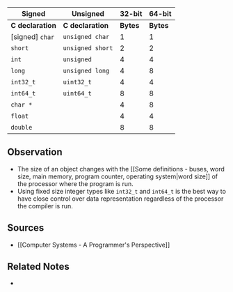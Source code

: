| Signed            | Unsigned          | 32-bit    | 64-bit |
| ----------------- | ----------------- | --------- | ------ |
| **C declaration** | **C declaration** | **Bytes** | **Bytes**  |
| [signed] `char`   | `unsigned char`   | 1         | 1      |
| `short`           | `unsigned short`  | 2         | 2      |
| `int`             | `unsigned`        | 4         | 4      |
| `long`            | `unsigned long`   | 4         | 8      |
| `int32_t`         | `uint32_t`        | 4         | 4      |
| `int64_t`         | `uint64_t`        | 8         | 8      |
| `char *`          |                   | 4         | 8      |
| `float`           |                   | 4         | 4      |
| `double`          |                   | 8         | 8      |

## Observation
- The size of an object changes with the [[Some definitions - buses, word size, main memory, program counter, operating system|word size]] of the processor where the program is run.
- Using fixed size integer types like `int32_t` and `int64_t` is the best way to have close control over data representation regardless of the processor the compiler is run.

## Sources
- [[Computer Systems - A Programmer's Perspective]]

## Related Notes
- 